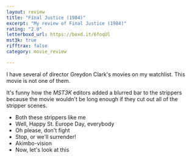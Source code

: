 ```yaml
---
layout: review
title: "Final Justice (1984)"
excerpt: "My review of Final Justice (1984)"
rating: "2.0"
letterboxd_url: https://boxd.it/6foqUl
mst3k: true
rifftrax: false
category: movie_review

---
```


I have several of director Greydon Clark's movies on my watchlist. This movie is not one of them.

It's funny how the <i>MST3K</i> editors added a blurred bar to the strippers because the movie wouldn't be long enough if they cut out all of the stripper scenes.

* Both these strippers like me
* Well, Happy St. Europe Day, everybody
* Oh please, don't fight
* Stop, or we'll surrender!
* Akimbo-vision
* Now, let's look at this